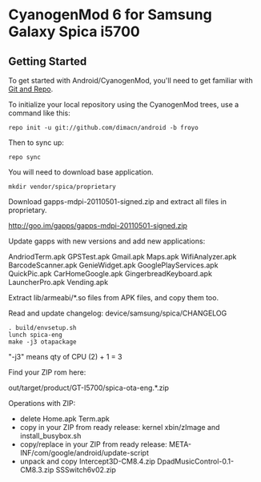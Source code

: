 CyanogenMod 6 for Samsung Galaxy Spica i5700
===========

Getting Started
---------------

To get started with Android/CyanogenMod, you'll need to get
familiar with [Git and Repo](http://source.android.com/download/using-repo).

To initialize your local repository using the CyanogenMod trees, use a command like this:

    repo init -u git://github.com/dimacn/android -b froyo

Then to sync up:

    repo sync
    
You will need to download base application.

    mkdir vendor/spica/proprietary
    
Download gapps-mdpi-20110501-signed.zip and extract all files in proprietary.

http://goo.im/gapps/gapps-mdpi-20110501-signed.zip

Update gapps with new versions and add new applications:

AndriodTerm.apk     GPSTest.apk              Gmail.apk               Maps.apk      WifiAnalyzer.apk
BarcodeScanner.apk  GenieWidget.apk          GooglePlayServices.apk  QuickPic.apk
CarHomeGoogle.apk   GingerbreadKeyboard.apk  LauncherPro.apk         Vending.apk

Extract lib/armeabi/*.so files from APK files, and copy them too.


Read and update changelog: device/samsung/spica/CHANGELOG


    . build/envsetup.sh
    lunch spica-eng
    make -j3 otapackage

"-j3" means qty of CPU (2) + 1 = 3


Find your ZIP rom here:

out/target/product/GT-I5700/spica-ota-eng.*.zip

Operations with ZIP:

* delete Home.apk Term.apk
* copy in your ZIP from ready release: kernel xbin/zImage and install_busybox.sh
* copy/replace in your ZIP from ready release: META-INF/com/google/android/update-script
* unpack and copy Intercept3D-CM8.4.zip DpadMusicControl-0.1-CM8.3.zip SSSwitch6v02.zip
